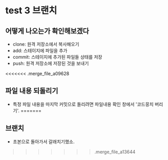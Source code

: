 # test 3 브랜치 

## 어떻게 나오는가 확인해보겠다

- clone: 원격 저장소에서 복사해오기
- add: 스테이지에 파일을 추가
- commit: 스테이지에 추가된 파일들 상태를 저장
- push: 원격 저장소에 저장된 것을 보내기

<<<<<<< .merge_file_a09628
## 파일 내용 되돌리기

- 특정 파일 내용을 마지막 커밋으로 돌리려면 파일내용 확인 창에서 '코드뭉치 버리기'.
=======
## 브랜치

- 초본으로 돌아가서 갈래치기했소.
>>>>>>> .merge_file_a13644
